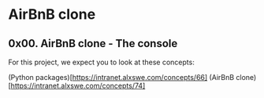 # AirBnB clone
## 0x00. AirBnB clone - The console
For this project, we expect you to look at these concepts:

(Python packages)[https://intranet.alxswe.com/concepts/66]
(AirBnB clone)[https://intranet.alxswe.com/concepts/74]
